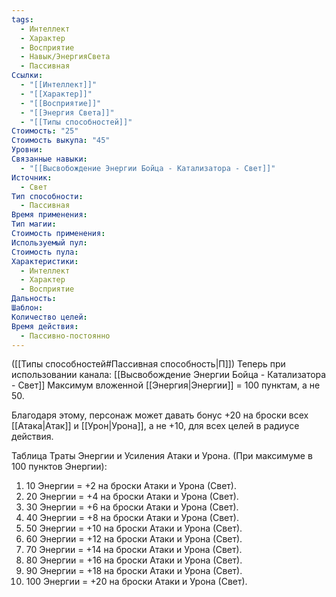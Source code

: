 ```yaml
---
tags:
  - Интеллект
  - Характер
  - Восприятие
  - Навык/ЭнергияСвета
  - Пассивная
Ссылки:
  - "[[Интеллект]]"
  - "[[Характер]]"
  - "[[Восприятие]]"
  - "[[Энергия Света]]"
  - "[[Типы способностей]]"
Стоимость: "25"
Стоимость выкупа: "45"
Уровни: 
Связанные навыки:
  - "[[Высвобождение Энергии Бойца - Катализатора - Свет]]"
Источник:
  - Свет
Тип способности:
  - Пассивная
Время применения: 
Тип магии: 
Стоимость применения: 
Используемый пул: 
Стоимость пула: 
Характеристики:
  - Интеллект
  - Характер
  - Восприятие
Дальность: 
Шаблон: 
Количество целей: 
Время действия:
  - Пассивно-постоянно
---
```

([[Типы способностей#Пассивная способность|П]]) Теперь при использовании канала: [[Высвобождение Энергии Бойца - Катализатора - Свет]] Максимум вложенной [[Энергия|Энергии]] = 100 пунктам, а не 50.

Благодаря этому, персонаж может давать бонус +20 на броски всех [[Атака|Атак]] и [[Урон|Урона]], а не +10, для всех целей в радиусе действия. 

Таблица Траты Энергии и Усиления Атаки и Урона.
(При максимуме в 100 пунктов Энергии):

1. 10 Энергии = +2 на броски Атаки и Урона (Свет).
2. 20 Энергии = +4 на броски Атаки и Урона (Свет).
3. 30 Энергии = +6 на броски Атаки и Урона (Свет).
4. 40 Энергии = +8 на броски Атаки и Урона (Свет).
5. 50 Энергии = +10 на броски Атаки и Урона (Свет).
6. 60 Энергии = +12 на броски Атаки и Урона (Свет).
7. 70 Энергии = +14 на броски Атаки и Урона (Свет).
8. 80 Энергии = +16 на броски Атаки и Урона (Свет).
9. 90 Энергии = +18 на броски Атаки и Урона (Свет).
10. 100 Энергии = +20 на броски Атаки и Урона (Свет).